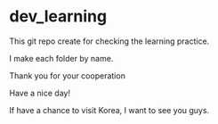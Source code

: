 # dev_learning

This git repo create for checking the learning practice. 

I make each folder by name.

Thank you for your cooperation


Have a nice day!

If have a chance to visit Korea, I want to see you guys.
